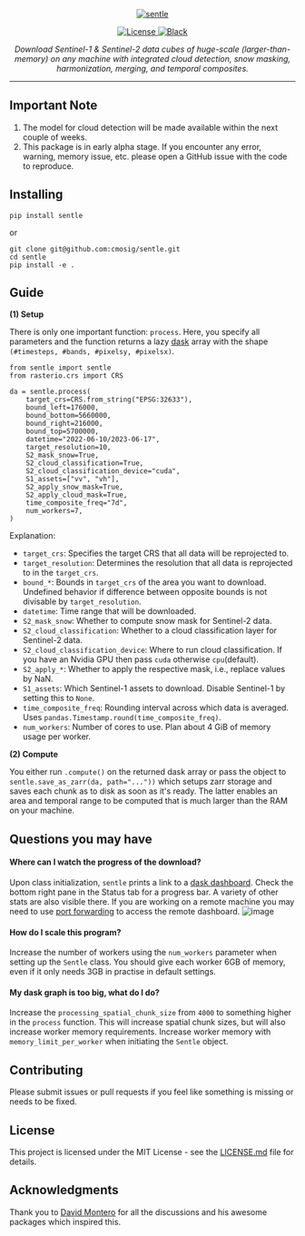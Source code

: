 <p align="center">
  <a href="https://github.com/cmosig/sentle/"><img src="https://github.com/cmosig/sentle/raw/main/docs/logo.png" alt="sentle"></a>
</p>

<p align="center">
<a href="https://opensource.org/licenses/MIT" target="_blank">
    <img src="https://img.shields.io/badge/License-MIT-blue.svg" alt="License">
</a>
<a href="https://peps.python.org/pep-0008/" target="_blank">
    <img src="https://img.shields.io/badge/code_style-pep8-blue" alt="Black">
</a>
</p>
<p align="center">
    <em>Download Sentinel-1 & Sentinel-2 data cubes of huge-scale (larger-than-memory) on any machine with integrated cloud
detection, snow masking, harmonization, merging, and temporal composites.</em>
</p>

---
 
## Important Note

1) The model for cloud detection will be made available within the next couple of weeks.
2) This package is in early alpha stage. If you encounter any error, warning, memory issue, etc. please open a GitHub issue with the code to reproduce.

## Installing

```
pip install sentle
```
or 
```
git clone git@github.com:cmosig/sentle.git
cd sentle
pip install -e .
```

## Guide

**(1) Setup**

There is only one important function: `process`. Here, you specify all parameters and the function returns a lazy [dask](https://www.dask.org/) array with the shape `(#timesteps, #bands, #pixelsy, #pixelsx)`.

```
from sentle import sentle
from rasterio.crs import CRS

da = sentle.process(
    target_crs=CRS.from_string("EPSG:32633"),
    bound_left=176000,
    bound_bottom=5660000,
    bound_right=216000,
    bound_top=5700000,
    datetime="2022-06-10/2023-06-17",
    target_resolution=10,
    S2_mask_snow=True,
    S2_cloud_classification=True,
    S2_cloud_classification_device="cuda",
    S1_assets=["vv", "vh"],
    S2_apply_snow_mask=True,
    S2_apply_cloud_mask=True,
    time_composite_freq="7d",
    num_workers=7,
)
```

Explanation:
- `target_crs`: Specifies the target CRS that all data will be reprojected to.
- `target_resolution`:  Determines the resolution that all data is reprojected to in the `target_crs`. 
- `bound_*`: Bounds in `target_crs` of the area you want to download. Undefined behavior if difference between opposite bounds is not divisable by `target_resolution`.
- `datetime`: Time range that will be downloaded.
- `S2_mask_snow`: Whether to compute snow mask for Sentinel-2 data.
- `S2_cloud_classification`: Whether to a cloud classification layer for Sentinel-2 data.
- `S2_cloud_classification_device`: Where to run cloud classification. If you have an Nvidia GPU then pass `cuda` otherwise `cpu`(default).
- `S2_apply_*`: Whether to apply the respective mask, i.e., replace values by NaN.
- `S1_assets`: Which Sentinel-1 assets to download. Disable Sentinel-1 by setting this to `None`.
- `time_composite_freq`: Rounding interval across which data is averaged. Uses `pandas.Timestamp.round(time_composite_freq)`.
- `num_workers`: Number of cores to use. Plan about 4 GiB of memory usage per worker.

**(2) Compute**

You either run `.compute()` on the returned dask array or pass the object to
`sentle.save_as_zarr(da, path="..."))` which setups zarr storage and saves each chunk as to disk as
soon as it's ready. The latter enables an area and temporal range to be
computed that is much larger than the RAM on your machine. 

## Questions you may have

#### Where can I watch the progress of the download?
Upon class initialization, `sentle` prints a link to a [dask dashboard](https://docs.dask.org/en/latest/dashboard.html). Check the bottom right pane in the Status tab for a progress bar. 
A variety of other stats are also visible there. If you are working on a remote machine you may need to use [port forwarding](https://help.ubuntu.com/community/SSH/OpenSSH/PortForwarding) to access the remote dashboard.
![image](https://github.com/cmosig/sentle/assets/32590522/c20516b5-7a9e-4e99-953a-9c8325edea7b)


#### How do I scale this program?
Increase the number of workers using the `num_workers` parameter when setting up the `Sentle` class. You should give each worker 6GB of memory, even if it only needs 3GB in practise in default settings.

#### My dask graph is too big, what do I do?
Increase the `processing_spatial_chunk_size` from `4000` to something higher in the `process` function. This will increase spatial chunk sizes, but will also increase worker memory requirements. Increase worker memory with `memory_limit_per_worker` when initiating the `Sentle` object.

## Contributing

Please submit issues or pull requests if you feel like something is missing or
needs to be fixed. 

## License

This project is licensed under the MIT License - see the [LICENSE.md](LICENSE.md) file for details.

## Acknowledgments

Thank you to [David Montero](https://github.com/davemlz) for all the
discussions and his awesome packages which inspired this.

